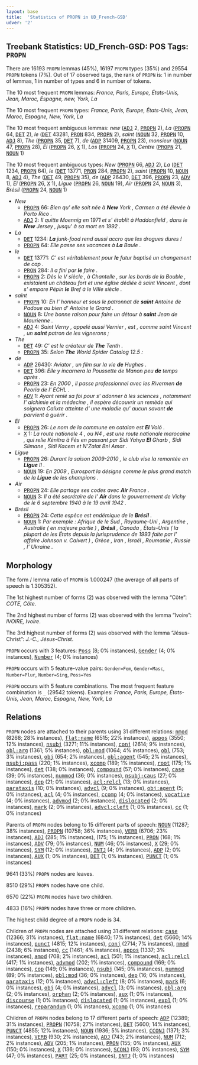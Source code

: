 ```yaml
---
layout: base
title:  'Statistics of PROPN in UD_French-GSD'
udver: '2'
---
```


## Treebank Statistics: UD_French-GSD: POS Tags: `PROPN`

There are 16193 `PROPN` lemmas (45%), 16197 `PROPN` types (35%) and 29554 `PROPN` tokens (7%).
Out of 17 observed tags, the rank of `PROPN` is: 1 in number of lemmas, 1 in number of types and 6 in number of tokens.

The 10 most frequent `PROPN` lemmas: <em>France, Paris, Europe, États-Unis, Jean, Maroc, Espagne, new, York, La</em>

The 10 most frequent `PROPN` types:  <em>France, Paris, Europe, États-Unis, Jean, Maroc, Espagne, New, York, La</em>

The 10 most frequent ambiguous lemmas: <em>new</em> (<tt><a href="fr_gsd-pos-ADJ.html">ADJ</a></tt> 2, <tt><a href="fr_gsd-pos-PROPN.html">PROPN</a></tt> 2), <em>La</em> (<tt><a href="fr_gsd-pos-PROPN.html">PROPN</a></tt> 64, <tt><a href="fr_gsd-pos-DET.html">DET</a></tt> 2), <em>le</em> (<tt><a href="fr_gsd-pos-DET.html">DET</a></tt> 43281, <tt><a href="fr_gsd-pos-PRON.html">PRON</a></tt> 834, <tt><a href="fr_gsd-pos-PROPN.html">PROPN</a></tt> 2), <em>saint</em> (<tt><a href="fr_gsd-pos-NOUN.html">NOUN</a></tt> 32, <tt><a href="fr_gsd-pos-PROPN.html">PROPN</a></tt> 10, <tt><a href="fr_gsd-pos-ADJ.html">ADJ</a></tt> 8), <em>The</em> (<tt><a href="fr_gsd-pos-PROPN.html">PROPN</a></tt> 35, <tt><a href="fr_gsd-pos-DET.html">DET</a></tt> 7), <em>de</em> (<tt><a href="fr_gsd-pos-ADP.html">ADP</a></tt> 31409, <tt><a href="fr_gsd-pos-PROPN.html">PROPN</a></tt> 23), <em>monsieur</em> (<tt><a href="fr_gsd-pos-NOUN.html">NOUN</a></tt> 47, <tt><a href="fr_gsd-pos-PROPN.html">PROPN</a></tt> 28), <em>El</em> (<tt><a href="fr_gsd-pos-PROPN.html">PROPN</a></tt> 26, <tt><a href="fr_gsd-pos-X.html">X</a></tt> 1), <em>Los</em> (<tt><a href="fr_gsd-pos-PROPN.html">PROPN</a></tt> 24, <tt><a href="fr_gsd-pos-X.html">X</a></tt> 1), <em>Centre</em> (<tt><a href="fr_gsd-pos-PROPN.html">PROPN</a></tt> 21, <tt><a href="fr_gsd-pos-NOUN.html">NOUN</a></tt> 1)

The 10 most frequent ambiguous types:  <em>New</em> (<tt><a href="fr_gsd-pos-PROPN.html">PROPN</a></tt> 66, <tt><a href="fr_gsd-pos-ADJ.html">ADJ</a></tt> 2), <em>La</em> (<tt><a href="fr_gsd-pos-DET.html">DET</a></tt> 1234, <tt><a href="fr_gsd-pos-PROPN.html">PROPN</a></tt> 64), <em>le</em> (<tt><a href="fr_gsd-pos-DET.html">DET</a></tt> 13771, <tt><a href="fr_gsd-pos-PRON.html">PRON</a></tt> 284, <tt><a href="fr_gsd-pos-PROPN.html">PROPN</a></tt> 2), <em>saint</em> (<tt><a href="fr_gsd-pos-PROPN.html">PROPN</a></tt> 10, <tt><a href="fr_gsd-pos-NOUN.html">NOUN</a></tt> 8, <tt><a href="fr_gsd-pos-ADJ.html">ADJ</a></tt> 4), <em>The</em> (<tt><a href="fr_gsd-pos-DET.html">DET</a></tt> 49, <tt><a href="fr_gsd-pos-PROPN.html">PROPN</a></tt> 35), <em>de</em> (<tt><a href="fr_gsd-pos-ADP.html">ADP</a></tt> 26430, <tt><a href="fr_gsd-pos-DET.html">DET</a></tt> 396, <tt><a href="fr_gsd-pos-PROPN.html">PROPN</a></tt> 23, <tt><a href="fr_gsd-pos-ADV.html">ADV</a></tt> 1), <em>El</em> (<tt><a href="fr_gsd-pos-PROPN.html">PROPN</a></tt> 26, <tt><a href="fr_gsd-pos-X.html">X</a></tt> 1), <em>Ligue</em> (<tt><a href="fr_gsd-pos-PROPN.html">PROPN</a></tt> 26, <tt><a href="fr_gsd-pos-NOUN.html">NOUN</a></tt> 19), <em>Air</em> (<tt><a href="fr_gsd-pos-PROPN.html">PROPN</a></tt> 24, <tt><a href="fr_gsd-pos-NOUN.html">NOUN</a></tt> 3), <em>Brésil</em> (<tt><a href="fr_gsd-pos-PROPN.html">PROPN</a></tt> 24, <tt><a href="fr_gsd-pos-NOUN.html">NOUN</a></tt> 1)


* <em>New</em>
  * <tt><a href="fr_gsd-pos-PROPN.html">PROPN</a></tt> 66: <em>Bien qu' elle soit née à <b>New</b> York , Carmen a été élevée à Porto Rico .</em>
  * <tt><a href="fr_gsd-pos-ADJ.html">ADJ</a></tt> 2: <em>Il quitte Moennig en 1971 et s' établit à Haddonfield , dans le <b>New</b> Jersey , jusqu' à sa mort en 1992 .</em>
* <em>La</em>
  * <tt><a href="fr_gsd-pos-DET.html">DET</a></tt> 1234: <em><b>La</b> junk-food rend aussi accro que les drogues dures !</em>
  * <tt><a href="fr_gsd-pos-PROPN.html">PROPN</a></tt> 64: <em>Elle passe ses vacances à <b>La</b> Baule .</em>
* <em>le</em>
  * <tt><a href="fr_gsd-pos-DET.html">DET</a></tt> 13771: <em>C' est véritablement pour <b>le</b> futur baptisé un changement de cap .</em>
  * <tt><a href="fr_gsd-pos-PRON.html">PRON</a></tt> 284: <em>Il a fini par <b>le</b> faire .</em>
  * <tt><a href="fr_gsd-pos-PROPN.html">PROPN</a></tt> 2: <em>Dès le V siècle , à Chantelle , sur les bords de la Bouble , existaient un château fort et une église dédiée à saint Vincent , dont s' empare Pépin <b>le</b> Bref à le VIIIe siècle .</em>
* <em>saint</em>
  * <tt><a href="fr_gsd-pos-PROPN.html">PROPN</a></tt> 10: <em>En l' honneur et sous le patronnat de <b>saint</b> Antoine de Padoue ou bien d' Antoine le Grand .</em>
  * <tt><a href="fr_gsd-pos-NOUN.html">NOUN</a></tt> 8: <em>Une bonne raison pour faire un détour à <b>saint</b> Jean de Maurienne .</em>
  * <tt><a href="fr_gsd-pos-ADJ.html">ADJ</a></tt> 4: <em>Saint Verny , appelé aussi Vernier , est , comme saint Vincent , un <b>saint</b> patron de les vignerons ;</em>
* <em>The</em>
  * <tt><a href="fr_gsd-pos-DET.html">DET</a></tt> 49: <em>C' est le créateur de <b>The</b> Tenth .</em>
  * <tt><a href="fr_gsd-pos-PROPN.html">PROPN</a></tt> 35: <em>Selon <b>The</b> World Spider Catalog 12.5 :</em>
* <em>de</em>
  * <tt><a href="fr_gsd-pos-ADP.html">ADP</a></tt> 26430: <em>Aviator , un film sur la vie <b>de</b> Hughes .</em>
  * <tt><a href="fr_gsd-pos-DET.html">DET</a></tt> 396: <em>Elle y incarnera la Poussette de Manon peu <b>de</b> temps après .</em>
  * <tt><a href="fr_gsd-pos-PROPN.html">PROPN</a></tt> 23: <em>En 2000 , il passe professionnel avec les Rivermen <b>de</b> Peoria de l' ECHL .</em>
  * <tt><a href="fr_gsd-pos-ADV.html">ADV</a></tt> 1: <em>Ayant renié sa foi pour s' adonner à les sciences , notamment l' alchimie et la médecine , il espère découvrir un remède qui soignera Calixte atteinte d' une maladie qu' aucun savant <b>de</b> parvient à guérir .</em>
* <em>El</em>
  * <tt><a href="fr_gsd-pos-PROPN.html">PROPN</a></tt> 26: <em>Le nom de la commune en catalan est <b>El</b> Voló .</em>
  * <tt><a href="fr_gsd-pos-X.html">X</a></tt> 1: <em>La route nationale 4 , ou N4 , est une route nationale marocaine , qui relie Kénitra à Fès en passant par Sidi Yahya <b>El</b> Gharb , Sidi Slimane , Sidi Kacem et N'Zalat Bni Amar .</em>
* <em>Ligue</em>
  * <tt><a href="fr_gsd-pos-PROPN.html">PROPN</a></tt> 26: <em>Durant la saison 2009-2010 , le club vise la remontée en <b>Ligue</b> II .</em>
  * <tt><a href="fr_gsd-pos-NOUN.html">NOUN</a></tt> 19: <em>En 2009 , Eurosport la désigne comme le plus grand match de la <b>Ligue</b> de les champions .</em>
* <em>Air</em>
  * <tt><a href="fr_gsd-pos-PROPN.html">PROPN</a></tt> 24: <em>Elle partage ses codes avec <b>Air</b> France .</em>
  * <tt><a href="fr_gsd-pos-NOUN.html">NOUN</a></tt> 3: <em>Il a été secrétaire de l' <b>Air</b> dans le gouvernement de Vichy de le 6 septembre 1940 à le 19 avril 1942 .</em>
* <em>Brésil</em>
  * <tt><a href="fr_gsd-pos-PROPN.html">PROPN</a></tt> 24: <em>Cette espèce est endémique de le <b>Brésil</b> .</em>
  * <tt><a href="fr_gsd-pos-NOUN.html">NOUN</a></tt> 1: <em>Par exemple : Afrique de le Sud , Royaume-Uni , Argentine , Australie ( en majeure partie ) , <b>Brésil</b> , Canada , États-Unis ( la plupart de les États depuis la jurisprudence de 1993 faite par l' affaire Johnson v. Calvert ) , Grèce , Iran , Israël , Roumanie , Russie , l' Ukraine .</em>

## Morphology

The form / lemma ratio of `PROPN` is 1.000247 (the average of all parts of speech is 1.305352).

The 1st highest number of forms (2) was observed with the lemma “Côte”: <em>COTE, Côte</em>.

The 2nd highest number of forms (2) was observed with the lemma “Ivoire”: <em>IVOIRE, Ivoire</em>.

The 3rd highest number of forms (2) was observed with the lemma “Jésus-Christ”: <em>J.-C., Jésus-Christ</em>.

`PROPN` occurs with 3 features: <tt><a href="fr_gsd-feat-Poss.html">Poss</a></tt> (8; 0% instances), <tt><a href="fr_gsd-feat-Gender.html">Gender</a></tt> (4; 0% instances), <tt><a href="fr_gsd-feat-Number.html">Number</a></tt> (4; 0% instances)

`PROPN` occurs with 5 feature-value pairs: `Gender=Fem`, `Gender=Masc`, `Number=Plur`, `Number=Sing`, `Poss=Yes`

`PROPN` occurs with 5 feature combinations.
The most frequent feature combination is `_` (29542 tokens).
Examples: <em>France, Paris, Europe, États-Unis, Jean, Maroc, Espagne, New, York, La</em>


## Relations

`PROPN` nodes are attached to their parents using 31 different relations: <tt><a href="fr_gsd-dep-nmod.html">nmod</a></tt> (8268; 28% instances), <tt><a href="fr_gsd-dep-flat-name.html">flat:name</a></tt> (6515; 22% instances), <tt><a href="fr_gsd-dep-appos.html">appos</a></tt> (3550; 12% instances), <tt><a href="fr_gsd-dep-nsubj.html">nsubj</a></tt> (3271; 11% instances), <tt><a href="fr_gsd-dep-conj.html">conj</a></tt> (2614; 9% instances), <tt><a href="fr_gsd-dep-obl-arg.html">obl:arg</a></tt> (1361; 5% instances), <tt><a href="fr_gsd-dep-obl-mod.html">obl:mod</a></tt> (1064; 4% instances), <tt><a href="fr_gsd-dep-obl.html">obl</a></tt> (753; 3% instances), <tt><a href="fr_gsd-dep-obj.html">obj</a></tt> (654; 2% instances), <tt><a href="fr_gsd-dep-obl-agent.html">obl:agent</a></tt> (545; 2% instances), <tt><a href="fr_gsd-dep-nsubj-pass.html">nsubj:pass</a></tt> (220; 1% instances), <tt><a href="fr_gsd-dep-xcomp.html">xcomp</a></tt> (189; 1% instances), <tt><a href="fr_gsd-dep-root.html">root</a></tt> (175; 1% instances), <tt><a href="fr_gsd-dep-det.html">det</a></tt> (138; 0% instances), <tt><a href="fr_gsd-dep-compound.html">compound</a></tt> (57; 0% instances), <tt><a href="fr_gsd-dep-case.html">case</a></tt> (39; 0% instances), <tt><a href="fr_gsd-dep-nummod.html">nummod</a></tt> (36; 0% instances), <tt><a href="fr_gsd-dep-nsubj-caus.html">nsubj:caus</a></tt> (27; 0% instances), <tt><a href="fr_gsd-dep-dep.html">dep</a></tt> (21; 0% instances), <tt><a href="fr_gsd-dep-acl-relcl.html">acl:relcl</a></tt> (13; 0% instances), <tt><a href="fr_gsd-dep-parataxis.html">parataxis</a></tt> (10; 0% instances), <tt><a href="fr_gsd-dep-advcl.html">advcl</a></tt> (9; 0% instances), <tt><a href="fr_gsd-dep-obj-agent.html">obj:agent</a></tt> (5; 0% instances), <tt><a href="fr_gsd-dep-acl.html">acl</a></tt> (4; 0% instances), <tt><a href="fr_gsd-dep-ccomp.html">ccomp</a></tt> (4; 0% instances), <tt><a href="fr_gsd-dep-vocative.html">vocative</a></tt> (4; 0% instances), <tt><a href="fr_gsd-dep-advmod.html">advmod</a></tt> (2; 0% instances), <tt><a href="fr_gsd-dep-dislocated.html">dislocated</a></tt> (2; 0% instances), <tt><a href="fr_gsd-dep-mark.html">mark</a></tt> (2; 0% instances), <tt><a href="fr_gsd-dep-advcl-cleft.html">advcl:cleft</a></tt> (1; 0% instances), <tt><a href="fr_gsd-dep-cc.html">cc</a></tt> (1; 0% instances)

Parents of `PROPN` nodes belong to 15 different parts of speech: <tt><a href="fr_gsd-pos-NOUN.html">NOUN</a></tt> (11287; 38% instances), <tt><a href="fr_gsd-pos-PROPN.html">PROPN</a></tt> (10758; 36% instances), <tt><a href="fr_gsd-pos-VERB.html">VERB</a></tt> (6706; 23% instances), <tt><a href="fr_gsd-pos-ADJ.html">ADJ</a></tt> (285; 1% instances),  (175; 1% instances), <tt><a href="fr_gsd-pos-PRON.html">PRON</a></tt> (168; 1% instances), <tt><a href="fr_gsd-pos-ADV.html">ADV</a></tt> (79; 0% instances), <tt><a href="fr_gsd-pos-NUM.html">NUM</a></tt> (46; 0% instances), <tt><a href="fr_gsd-pos-X.html">X</a></tt> (29; 0% instances), <tt><a href="fr_gsd-pos-SYM.html">SYM</a></tt> (12; 0% instances), <tt><a href="fr_gsd-pos-INTJ.html">INTJ</a></tt> (4; 0% instances), <tt><a href="fr_gsd-pos-ADP.html">ADP</a></tt> (2; 0% instances), <tt><a href="fr_gsd-pos-AUX.html">AUX</a></tt> (1; 0% instances), <tt><a href="fr_gsd-pos-DET.html">DET</a></tt> (1; 0% instances), <tt><a href="fr_gsd-pos-PUNCT.html">PUNCT</a></tt> (1; 0% instances)

9641 (33%) `PROPN` nodes are leaves.

8510 (29%) `PROPN` nodes have one child.

6570 (22%) `PROPN` nodes have two children.

4833 (16%) `PROPN` nodes have three or more children.

The highest child degree of a `PROPN` node is 34.

Children of `PROPN` nodes are attached using 31 different relations: <tt><a href="fr_gsd-dep-case.html">case</a></tt> (12366; 31% instances), <tt><a href="fr_gsd-dep-flat-name.html">flat:name</a></tt> (6840; 17% instances), <tt><a href="fr_gsd-dep-det.html">det</a></tt> (5660; 14% instances), <tt><a href="fr_gsd-dep-punct.html">punct</a></tt> (4815; 12% instances), <tt><a href="fr_gsd-dep-conj.html">conj</a></tt> (2714; 7% instances), <tt><a href="fr_gsd-dep-nmod.html">nmod</a></tt> (2438; 6% instances), <tt><a href="fr_gsd-dep-cc.html">cc</a></tt> (1461; 4% instances), <tt><a href="fr_gsd-dep-appos.html">appos</a></tt> (1337; 3% instances), <tt><a href="fr_gsd-dep-amod.html">amod</a></tt> (708; 2% instances), <tt><a href="fr_gsd-dep-acl.html">acl</a></tt> (501; 1% instances), <tt><a href="fr_gsd-dep-acl-relcl.html">acl:relcl</a></tt> (417; 1% instances), <tt><a href="fr_gsd-dep-advmod.html">advmod</a></tt> (202; 1% instances), <tt><a href="fr_gsd-dep-compound.html">compound</a></tt> (169; 0% instances), <tt><a href="fr_gsd-dep-cop.html">cop</a></tt> (149; 0% instances), <tt><a href="fr_gsd-dep-nsubj.html">nsubj</a></tt> (145; 0% instances), <tt><a href="fr_gsd-dep-nummod.html">nummod</a></tt> (89; 0% instances), <tt><a href="fr_gsd-dep-obl-mod.html">obl:mod</a></tt> (36; 0% instances), <tt><a href="fr_gsd-dep-dep.html">dep</a></tt> (16; 0% instances), <tt><a href="fr_gsd-dep-parataxis.html">parataxis</a></tt> (12; 0% instances), <tt><a href="fr_gsd-dep-advcl-cleft.html">advcl:cleft</a></tt> (8; 0% instances), <tt><a href="fr_gsd-dep-mark.html">mark</a></tt> (6; 0% instances), <tt><a href="fr_gsd-dep-obj.html">obj</a></tt> (4; 0% instances), <tt><a href="fr_gsd-dep-advcl.html">advcl</a></tt> (3; 0% instances), <tt><a href="fr_gsd-dep-obl-arg.html">obl:arg</a></tt> (2; 0% instances), <tt><a href="fr_gsd-dep-orphan.html">orphan</a></tt> (2; 0% instances), <tt><a href="fr_gsd-dep-aux.html">aux</a></tt> (1; 0% instances), <tt><a href="fr_gsd-dep-discourse.html">discourse</a></tt> (1; 0% instances), <tt><a href="fr_gsd-dep-dislocated.html">dislocated</a></tt> (1; 0% instances), <tt><a href="fr_gsd-dep-expl.html">expl</a></tt> (1; 0% instances), <tt><a href="fr_gsd-dep-reparandum.html">reparandum</a></tt> (1; 0% instances), <tt><a href="fr_gsd-dep-xcomp.html">xcomp</a></tt> (1; 0% instances)

Children of `PROPN` nodes belong to 17 different parts of speech: <tt><a href="fr_gsd-pos-ADP.html">ADP</a></tt> (12389; 31% instances), <tt><a href="fr_gsd-pos-PROPN.html">PROPN</a></tt> (10758; 27% instances), <tt><a href="fr_gsd-pos-DET.html">DET</a></tt> (5600; 14% instances), <tt><a href="fr_gsd-pos-PUNCT.html">PUNCT</a></tt> (4855; 12% instances), <tt><a href="fr_gsd-pos-NOUN.html">NOUN</a></tt> (1936; 5% instances), <tt><a href="fr_gsd-pos-CCONJ.html">CCONJ</a></tt> (1371; 3% instances), <tt><a href="fr_gsd-pos-VERB.html">VERB</a></tt> (930; 2% instances), <tt><a href="fr_gsd-pos-ADJ.html">ADJ</a></tt> (743; 2% instances), <tt><a href="fr_gsd-pos-NUM.html">NUM</a></tt> (712; 2% instances), <tt><a href="fr_gsd-pos-ADV.html">ADV</a></tt> (205; 1% instances), <tt><a href="fr_gsd-pos-PRON.html">PRON</a></tt> (155; 0% instances), <tt><a href="fr_gsd-pos-AUX.html">AUX</a></tt> (150; 0% instances), <tt><a href="fr_gsd-pos-X.html">X</a></tt> (136; 0% instances), <tt><a href="fr_gsd-pos-SCONJ.html">SCONJ</a></tt> (93; 0% instances), <tt><a href="fr_gsd-pos-SYM.html">SYM</a></tt> (47; 0% instances), <tt><a href="fr_gsd-pos-PART.html">PART</a></tt> (25; 0% instances), <tt><a href="fr_gsd-pos-INTJ.html">INTJ</a></tt> (1; 0% instances)

